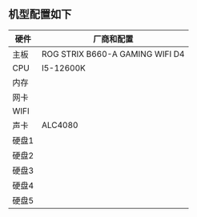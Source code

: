 ## 机型配置如下
|硬件|厂商和配置|
|-|-|
|主板|ROG STRIX B660-A GAMING WIFI D4|
|CPU|I5-12600K|
|内存||
|网卡||
|WIFI||
|声卡|ALC4080|
|硬盘1||
|硬盘2||
|硬盘3||
|硬盘4||
|硬盘5||
